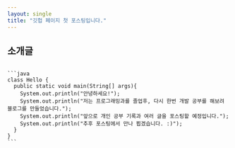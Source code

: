 ```yaml
---
layout: single
title: "깃헙 페이지 첫 포스팅입니다."
---
```


## 소개글

<pre>
<code>
```java
class Hello {
  public static void main(String[] args){
    System.out.println("안녕하세요!");
    System.out.println("저는 프로그래밍과를 졸업후, 다시 한번 개발 공부를 해보려 블로그를 만들었습니다.");
    System.out.println("앞으로 개인 공부 기록과 여러 글을 포스팅할 예정입니다.");
    System.out.println("추후 포스팅에서 만나 뵙겠습니다. :)");
  }
}
```
</code>
</pre>
